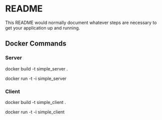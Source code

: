 # README #

This README would normally document whatever steps are necessary to get your application up and running.

## Docker Commands

### Server
docker build -t simple_server .

docker run -t -i simple_server

### Client
docker build -t simple_client .

docker run -t -i simple_client